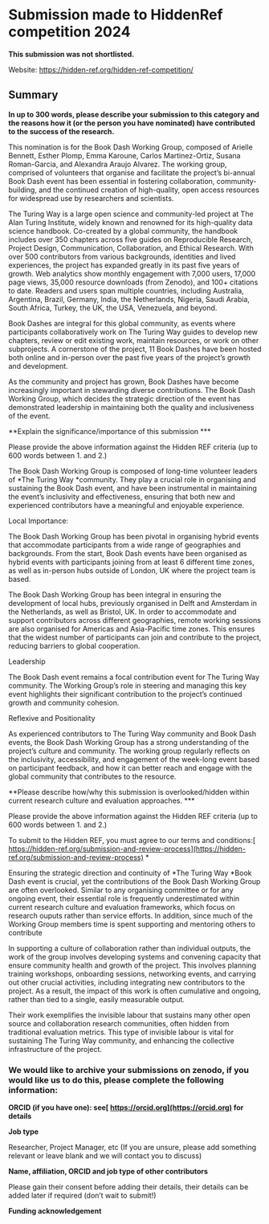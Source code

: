 # Submission made to HiddenRef competition 2024

**This submission was not shortlisted.**

Website: https://hidden-ref.org/hidden-ref-competition/

## Summary

**In up to 300 words, please describe your submission to this category and the reasons how it (or the person you have nominated) have contributed to the success of the research.**


This nomination is for the Book Dash Working Group, composed of Arielle Bennett, Esther Plomp, Emma Karoune, Carlos Martinez-Ortiz, Susana Roman-Garcia, and Alexandra Araujo Alvarez. The working group, comprised of volunteers that organise and facilitate the project’s bi-annual Book Dash event has been essential in fostering collaboration, community-building, and the continued creation of high-quality, open access resources for widespread use by researchers and scientists.

The Turing Way is a large open science and community-led project at The Alan Turing Institute, widely known and renowned for its high-quality data science handbook. Co-created by a global community, the handbook includes over 350 chapters across five guides on Reproducible Research, Project Design, Communication, Collaboration, and Ethical Research. With over 500 contributors from various backgrounds, identities and lived experiences, the project has expanded greatly in its past five years of growth. Web analytics show monthly engagement with 7,000 users, 17,000 page views, 35,000 resource downloads (from Zenodo), and 100+ citations to date. Readers and users span multiple countries, including Australia, Argentina, Brazil, Germany, India, the Netherlands, Nigeria, Saudi Arabia, South Africa, Turkey, the UK, the USA, Venezuela, and beyond. 

Book Dashes are integral for this global community, as events where participants collaboratively work on The Turing Way guides to develop new chapters, review or edit existing work, maintain resources, or work on other subprojects. A cornerstone of the project, 11 Book Dashes have been hosted both online and in-person over the past five years of the project’s growth and development.

As the community and project has grown, Book Dashes have become increasingly important in stewarding diverse contributions. The Book Dash Working Group, which decides the strategic direction of the event has demonstrated leadership in maintaining both the quality and inclusiveness of the event.

**Explain the significance/importance of this submission ***

Please provide the above information against the Hidden REF criteria (up to 600 words between 1. and 2.)

The Book Dash Working Group is composed of long-time volunteer leaders of *The Turing Way *community. They play a crucial role in organising and sustaining the Book Dash event, and have been instrumental in maintaining the event’s inclusivity and effectiveness, ensuring that both new and experienced contributors have a meaningful and enjoyable experience.

Local Importance: 

The Book Dash Working Group has been pivotal in organising hybrid events that accommodate participants from a wide range of geographies and backgrounds. From the start, Book Dash events have been organised as hybrid events with participants joining from at least 6 different time zones, as well as  in-person hubs outside of London, UK where the project team is based. 

The Book Dash Working Group has been integral in ensuring the development of local hubs, previously organised in Delft and Amsterdam in the Netherlands, as well as Bristol, UK. In order to accommodate and support contributors across different geographies, remote working sessions are also organised for Americas and Asia-Pacific time zones. This ensures that the widest number of participants can join and contribute to the project, reducing barriers to global cooperation.

Leadership

The Book Dash event remains a focal contribution event for The Turing Way community. The Working Group’s role in steering and managing this key event highlights their significant contribution to the project’s continued growth and community cohesion.

Reflexive and Positionality

As experienced contributors to The Turing Way community and Book Dash events, the Book Dash Working Group has a strong understanding of the project’s culture and community. The working group regularly reflects on the inclusivity, accessibility, and engagement of the week-long event based on participant feedback, and how it can better reach and engage with the global community that contributes to the resource.

**Please describe how/why this submission is overlooked/hidden within current research culture and evaluation approaches. ***

Please provide the above information against the Hidden REF criteria (up to 600 words between 1. and 2.)

To submit to the Hidden REF, you must agree to our terms and conditions:[ https://hidden-ref.org/submission-and-review-process](https://hidden-ref.org/submission-and-review-process) *

Ensuring the strategic direction and continuity of *The Turing Way *Book Dash event is crucial, yet the contributions of the Book Dash Working Group are often overlooked. Similar to any organising committee or for any ongoing event, their essential role is frequently underestimated within current research culture and evaluation frameworks, which focus on research ouputs rather than service efforts. In addition, since much of the Working Group members time is spent supporting and mentoring others to contribute 

In supporting a culture of collaboration rather than individual outputs, the work of the group  involves developing systems and convening capacity that ensure community health and growth of the project. This involves planning training workshops, onboarding sessions, networking events, and carrying out other crucial activities, including integrating new contributors to the project. As a result, the impact of this work is often cumulative and ongoing, rather than tied to a single, easily measurable output.  

Their work exemplifies the invisible labour that sustains many other open source and collaboration research communities, often hidden from traditional evaluation metrics. This type of invisible labour is vital for sustaining The Turing Way community, and enhancing the collective infrastructure of the project. 


### **We would like to archive your submissions on zenodo, if you would like us to do this, please complete the following information:**

**ORCID (if you have one): see[ https://orcid.org](https://orcid.org) for details**

**Job type**

Researcher, Project Manager, etc (If you are unsure, please add something relevant or leave blank and we will contact you to discuss)

**Name, affiliation, ORCID and job type of other contributors**

Please gain their consent before adding their details, their details can be added later if required (don’t wait to submit!)

**Funding acknowledgement**
